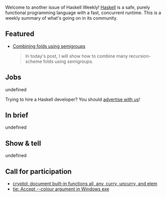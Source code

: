 Welcome to another issue of Haskell Weekly!
[Haskell](https://www.haskell.org) is a safe, purely functional programming language with a fast, concurrent runtime.
This is a weekly summary of what's going on in its community.

## Featured

- [Combining folds using semigroups](https://luctielen.com/posts/combining_folds_using_semigroups/)
  > In today's post, I will show how to combine many recursion-scheme folds using semigroups.

## Jobs

undefined

Trying to hire a Haskell developer?
You should [advertise with us](https://haskellweekly.news/advertising.html)!

## In brief

undefined

## Show & tell

undefined

## Call for participation

-   [cryptol: document built-in functions all, any, curry, uncurry, and elem](https://github.com/GaloisInc/cryptol/issues/1141)
-   [tie: Accept --colour argument in Windows exe](https://github.com/notquiteamonad/tie/issues/33)
